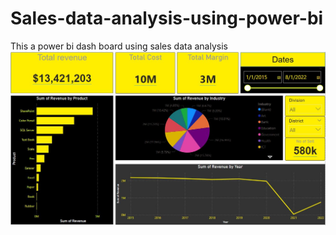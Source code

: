 # Sales-data-analysis-using-power-bi
This a power bi dash board using sales data analysis
<img src="https://github.com/sobhanifahim/Sales-data-analysis-using-power-bi/blob/main/dp1.JPG" alt="Alt text" title="dash board of data visualization">
